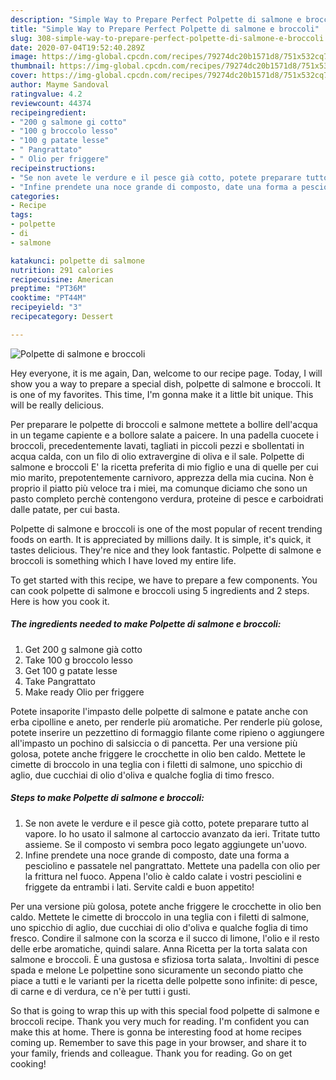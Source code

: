 ```yaml
---
description: "Simple Way to Prepare Perfect Polpette di salmone e broccoli"
title: "Simple Way to Prepare Perfect Polpette di salmone e broccoli"
slug: 308-simple-way-to-prepare-perfect-polpette-di-salmone-e-broccoli
date: 2020-07-04T19:52:40.289Z
image: https://img-global.cpcdn.com/recipes/79274dc20b1571d8/751x532cq70/polpette-di-salmone-e-broccoli-recipe-main-photo.jpg
thumbnail: https://img-global.cpcdn.com/recipes/79274dc20b1571d8/751x532cq70/polpette-di-salmone-e-broccoli-recipe-main-photo.jpg
cover: https://img-global.cpcdn.com/recipes/79274dc20b1571d8/751x532cq70/polpette-di-salmone-e-broccoli-recipe-main-photo.jpg
author: Mayme Sandoval
ratingvalue: 4.2
reviewcount: 44374
recipeingredient:
- "200 g salmone gi cotto"
- "100 g broccolo lesso"
- "100 g patate lesse"
- " Pangrattato"
- " Olio per friggere"
recipeinstructions:
- "Se non avete le verdure e il pesce già cotto, potete preparare tutto al vapore. Io ho usato il salmone al cartoccio avanzato da ieri. Tritate tutto assieme. Se il composto vi sembra poco legato aggiungete un&#39;uovo."
- "Infine prendete una noce grande di composto, date una forma a pesciolino e passatele nel pangrattato. Mettete una padella con olio per la frittura nel fuoco. Appena l&#39;olio è caldo calate i vostri pesciolini e friggete da entrambi i lati. Servite caldi e buon appetito!"
categories:
- Recipe
tags:
- polpette
- di
- salmone

katakunci: polpette di salmone 
nutrition: 291 calories
recipecuisine: American
preptime: "PT36M"
cooktime: "PT44M"
recipeyield: "3"
recipecategory: Dessert

---
```



![Polpette di salmone e broccoli](https://img-global.cpcdn.com/recipes/79274dc20b1571d8/751x532cq70/polpette-di-salmone-e-broccoli-recipe-main-photo.jpg)

Hey everyone, it is me again, Dan, welcome to our recipe page. Today, I will show you a way to prepare a special dish, polpette di salmone e broccoli. It is one of my favorites. This time, I'm gonna make it a little bit unique. This will be really delicious.

Per preparare le polpette di broccoli e salmone mettete a bollire dell&#39;acqua in un tegame capiente e a bollore salate a paicere. In una padella cuocete i broccoli, precedentemente lavati, tagliati in piccoli pezzi e sbollentati in acqua calda, con un filo di olio extravergine di oliva e il sale. Polpette di salmone e broccoli E&#39; la ricetta preferita di mio figlio e una di quelle per cui mio marito, prepotentemente carnivoro, apprezza della mia cucina. Non è proprio il piatto più veloce tra i miei, ma comunque diciamo che sono un pasto completo perchè contengono verdura, proteine di pesce e carboidrati dalle patate, per cui basta.

Polpette di salmone e broccoli is one of the most popular of recent trending foods on earth. It is appreciated by millions daily. It is simple, it's quick, it tastes delicious. They're nice and they look fantastic. Polpette di salmone e broccoli is something which I have loved my entire life.


To get started with this recipe, we have to prepare a few components. You can cook polpette di salmone e broccoli using 5 ingredients and 2 steps. Here is how you cook it.

<!--inarticleads1-->

##### The ingredients needed to make Polpette di salmone e broccoli:

1. Get 200 g salmone già cotto
1. Take 100 g broccolo lesso
1. Get 100 g patate lesse
1. Take  Pangrattato
1. Make ready  Olio per friggere


Potete insaporite l&#39;impasto delle polpette di salmone e patate anche con erba cipolline e aneto, per renderle più aromatiche. Per renderle più golose, potete inserire un pezzettino di formaggio filante come ripieno o aggiungere all&#39;impasto un pochino di salsiccia o di pancetta. Per una versione più golosa, potete anche friggere le crocchette in olio ben caldo. Mettete le cimette di broccolo in una teglia con i filetti di salmone, uno spicchio di aglio, due cucchiai di olio d&#39;oliva e qualche foglia di timo fresco. 

<!--inarticleads2-->

##### Steps to make Polpette di salmone e broccoli:

1. Se non avete le verdure e il pesce già cotto, potete preparare tutto al vapore. Io ho usato il salmone al cartoccio avanzato da ieri. Tritate tutto assieme. Se il composto vi sembra poco legato aggiungete un&#39;uovo.
1. Infine prendete una noce grande di composto, date una forma a pesciolino e passatele nel pangrattato. Mettete una padella con olio per la frittura nel fuoco. Appena l&#39;olio è caldo calate i vostri pesciolini e friggete da entrambi i lati. Servite caldi e buon appetito!


Per una versione più golosa, potete anche friggere le crocchette in olio ben caldo. Mettete le cimette di broccolo in una teglia con i filetti di salmone, uno spicchio di aglio, due cucchiai di olio d&#39;oliva e qualche foglia di timo fresco. Condire il salmone con la scorza e il succo di limone, l&#39;olio e il resto delle erbe aromatiche, quindi salare. Anna Ricetta per la torta salata con salmone e broccoli. È una gustosa e sfiziosa torta salata,. Involtini di pesce spada e melone Le polpettine sono sicuramente un secondo piatto che piace a tutti e le varianti per la ricetta delle polpette sono infinite: di pesce, di carne e di verdura, ce n&#39;è per tutti i gusti. 

So that is going to wrap this up with this special food polpette di salmone e broccoli recipe. Thank you very much for reading. I'm confident you can make this at home. There is gonna be interesting food at home recipes coming up. Remember to save this page in your browser, and share it to your family, friends and colleague. Thank you for reading. Go on get cooking!
